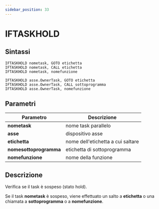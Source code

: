 ```yaml
---
sidebar_position: 33
---
```


# IFTASKHOLD

## Sintassi

  ```
IFTASKHOLD nometask, GOTO etichetta
IFTASKHOLD nometask, CALL etichetta
IFTASKHOLD nometask, nomefunzione

IFTASKHOLD asse.OwnerTask, GOTO etichetta
IFTASKHOLD asse.OwnerTask, CALL sottoprogramma
IFTASKHOLD asse.OwnerTask, nomefunzione

  ```

## Parametri
|Parametro                    | Descrizione                                                                                           |                
|-----------------------------|-------------------------------------------------------------------------------------------------------|
| **nometask**                | nome task parallelo                                                                                   |
| **asse**                    | dispositivo asse                                                                                      |
| **etichetta**               | nome dell'etichetta a cui saltare                                                                     |
| **nomesottoprogramma**      | etichetta di sottoprogramma                                                                           |
| **nomefunzione**            | nome della funzione                                                                                   |    

## Descrizione
Verifica se il task è sospeso (stato hold).

Se il task **nometask** è sospeso, viene effettuato un salto a **etichetta** o una chiamata a **sottoprogramma** o a **nomefunzione**.
